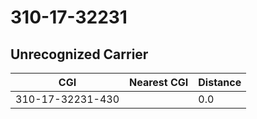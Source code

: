 # 310-17-32231
## Unrecognized Carrier


| CGI | Nearest CGI | Distance |
|-----|-------------|----------|
| 310-17-32231-430 |  | 0.0 |
